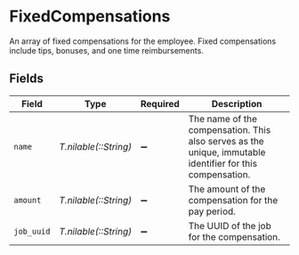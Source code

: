 # FixedCompensations

An array of fixed compensations for the employee. Fixed compensations include tips, bonuses, and one time reimbursements.


## Fields

| Field                                                                                                     | Type                                                                                                      | Required                                                                                                  | Description                                                                                               |
| --------------------------------------------------------------------------------------------------------- | --------------------------------------------------------------------------------------------------------- | --------------------------------------------------------------------------------------------------------- | --------------------------------------------------------------------------------------------------------- |
| `name`                                                                                                    | *T.nilable(::String)*                                                                                     | :heavy_minus_sign:                                                                                        | The name of the compensation. This also serves as the unique, immutable identifier for this compensation. |
| `amount`                                                                                                  | *T.nilable(::String)*                                                                                     | :heavy_minus_sign:                                                                                        | The amount of the compensation for the pay period.                                                        |
| `job_uuid`                                                                                                | *T.nilable(::String)*                                                                                     | :heavy_minus_sign:                                                                                        | The UUID of the job for the compensation.                                                                 |